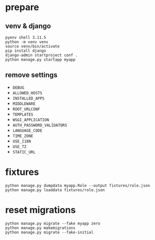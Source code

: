 # prepare

## venv & django
```
pyenv shell 3.11.5
python -m venv venv
source venv/bin/activate
pip install django
django-admin startproject conf .
python manage.py startapp myapp
```

## remove settings
* `DEBUG`
* `ALLOWED_HOSTS`
* `INSTALLED_APPS`
* `MIDDLEWARE`
* `ROOT_URLCONF`
* `TEMPLATES` 
* `WSGI_APPLICATION`
* `AUTH_PASSWORD_VALIDATORS`
* `LANGUAGE_CODE`
* `TIME_ZONE`
* `USE_I18N`
* `USE_TZ`
* `STATIC_URL`

# fixtures
```
python manage.py dumpdata myapp.Role --output fixtures/role.json
python manage.py loaddata fixtures/role.json
```

# reset migrations

```
python manage.py migrate --fake myapp zero
python manage.py makemigrations
python manage.py migrate --fake-initial
```